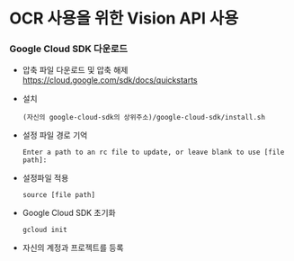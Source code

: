 # OCR 사용을 위한 Vision API 사용

### Google Cloud SDK 다운로드

- 압축 파일 다운로드 및 압축 해제
  https://cloud.google.com/sdk/docs/quickstarts

- 설치
  ```
  (자신의 google-cloud-sdk의 상위주소)/google-cloud-sdk/install.sh
  ```

- 설정 파일 경로 기억
  ```
  Enter a path to an rc file to update, or leave blank to use [file path]:
  ```

- 설정파일 적용
  ```
  source [file path]
  ```

- Google Cloud SDK 초기화
  ```
  gcloud init
  ```

- 자신의 계정과 프로젝트를 등록
